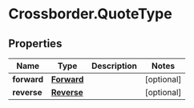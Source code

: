 # Crossborder.QuoteType

## Properties

Name | Type | Description | Notes
------------ | ------------- | ------------- | -------------
**forward** | [**Forward**](Forward.md) |  | [optional] 
**reverse** | [**Reverse**](Reverse.md) |  | [optional] 


